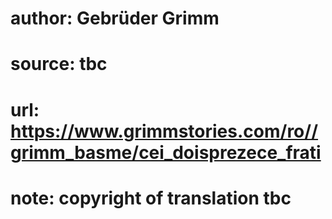 # author: Gebrüder Grimm
# source: tbc
# url: https://www.grimmstories.com/ro//grimm_basme/cei_doisprezece_frati
# note: copyright of translation tbc



